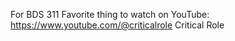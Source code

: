 For BDS 311 Favorite thing to watch on YouTube: https://www.youtube.com/@criticalrole Critical Role
